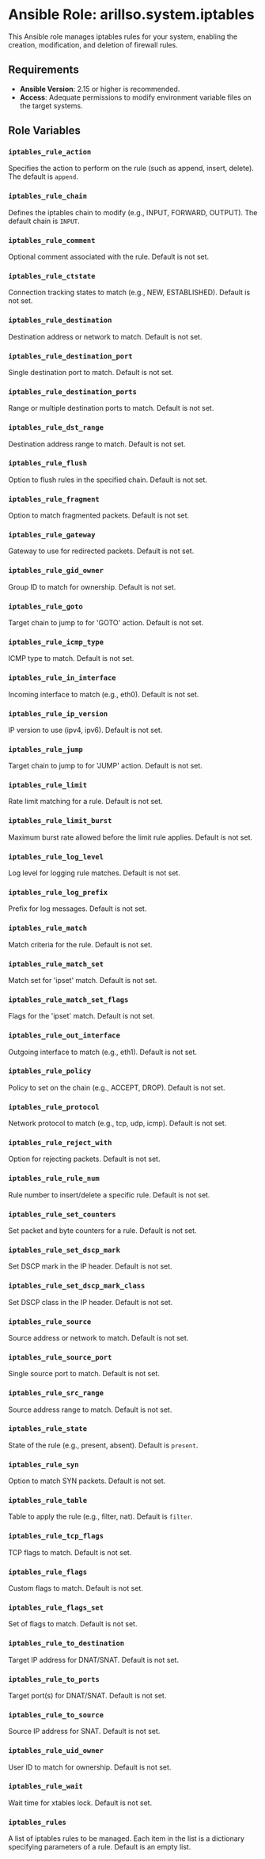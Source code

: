 # Ansible Role: arillso.system.iptables

This Ansible role manages iptables rules for your system, enabling the creation, modification, and deletion of firewall rules.

## Requirements

- **Ansible Version**: 2.15 or higher is recommended.
- **Access**: Adequate permissions to modify environment variable files on the target systems.

## Role Variables

### `iptables_rule_action`

Specifies the action to perform on the rule (such as append, insert, delete). The default is `append`.

### `iptables_rule_chain`

Defines the iptables chain to modify (e.g., INPUT, FORWARD, OUTPUT). The default chain is `INPUT`.

### `iptables_rule_comment`

Optional comment associated with the rule. Default is not set.

### `iptables_rule_ctstate`

Connection tracking states to match (e.g., NEW, ESTABLISHED). Default is not set.

### `iptables_rule_destination`

Destination address or network to match. Default is not set.

### `iptables_rule_destination_port`

Single destination port to match. Default is not set.

### `iptables_rule_destination_ports`

Range or multiple destination ports to match. Default is not set.

### `iptables_rule_dst_range`

Destination address range to match. Default is not set.

### `iptables_rule_flush`

Option to flush rules in the specified chain. Default is not set.

### `iptables_rule_fragment`

Option to match fragmented packets. Default is not set.

### `iptables_rule_gateway`

Gateway to use for redirected packets. Default is not set.

### `iptables_rule_gid_owner`

Group ID to match for ownership. Default is not set.

### `iptables_rule_goto`

Target chain to jump to for 'GOTO' action. Default is not set.

### `iptables_rule_icmp_type`

ICMP type to match. Default is not set.

### `iptables_rule_in_interface`

Incoming interface to match (e.g., eth0). Default is not set.

### `iptables_rule_ip_version`

IP version to use (ipv4, ipv6). Default is not set.

### `iptables_rule_jump`

Target chain to jump to for 'JUMP' action. Default is not set.

### `iptables_rule_limit`

Rate limit matching for a rule. Default is not set.

### `iptables_rule_limit_burst`

Maximum burst rate allowed before the limit rule applies. Default is not set.

### `iptables_rule_log_level`

Log level for logging rule matches. Default is not set.

### `iptables_rule_log_prefix`

Prefix for log messages. Default is not set.

### `iptables_rule_match`

Match criteria for the rule. Default is not set.

### `iptables_rule_match_set`

Match set for 'ipset' match. Default is not set.

### `iptables_rule_match_set_flags`

Flags for the 'ipset' match. Default is not set.

### `iptables_rule_out_interface`

Outgoing interface to match (e.g., eth1). Default is not set.

### `iptables_rule_policy`

Policy to set on the chain (e.g., ACCEPT, DROP). Default is not set.

### `iptables_rule_protocol`

Network protocol to match (e.g., tcp, udp, icmp). Default is not set.

### `iptables_rule_reject_with`

Option for rejecting packets. Default is not set.

### `iptables_rule_rule_num`

Rule number to insert/delete a specific rule. Default is not set.

### `iptables_rule_set_counters`

Set packet and byte counters for a rule. Default is not set.

### `iptables_rule_set_dscp_mark`

Set DSCP mark in the IP header. Default is not set.

### `iptables_rule_set_dscp_mark_class`

Set DSCP class in the IP header. Default is not set.

### `iptables_rule_source`

Source address or network to match. Default is not set.

### `iptables_rule_source_port`

Single source port to match. Default is not set.

### `iptables_rule_src_range`

Source address range to match. Default is not set.

### `iptables_rule_state`

State of the rule (e.g., present, absent). Default is `present`.

### `iptables_rule_syn`

Option to match SYN packets. Default is not set.

### `iptables_rule_table`

Table to apply the rule (e.g., filter, nat). Default is `filter`.

### `iptables_rule_tcp_flags`

TCP flags to match. Default is not set.

### `iptables_rule_flags`

Custom flags to match. Default is not set.

### `iptables_rule_flags_set`

Set of flags to match. Default is not set.

### `iptables_rule_to_destination`

Target IP address for DNAT/SNAT. Default is not set.

### `iptables_rule_to_ports`

Target port(s) for DNAT/SNAT. Default is not set.

### `iptables_rule_to_source`

Source IP address for SNAT. Default is not set.

### `iptables_rule_uid_owner`

User ID to match for ownership. Default is not set.

### `iptables_rule_wait`

Wait time for xtables lock. Default is not set.

### `iptables_rules`

A list of iptables rules to be managed. Each item in the list is a dictionary specifying parameters of a rule. Default is an empty list.
